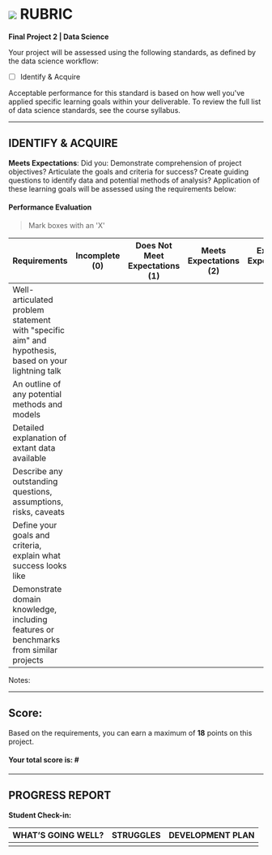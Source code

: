 # ![](https://ga-dash.s3.amazonaws.com/production/assets/logo-9f88ae6c9c3871690e33280fcf557f33.png) RUBRIC
**Final Project 2 | Data Science** 	 						

Your project will be assessed using the following standards, as defined by the data science workflow:
- [ ] Identify & Acquire

Acceptable performance for this standard is based on how well you've applied specific learning goals within your deliverable. To review the full list of data science standards, see the course syllabus.

---

## IDENTIFY & ACQUIRE
**Meets Expectations**: Did you: Demonstrate comprehension of project objectives? Articulate the goals and criteria for success? Create guiding questions to identify data and potential methods of analysis? Application of these learning goals will be assessed using the requirements below:

#### Performance Evaluation
> Mark boxes with an 'X'

| Requirements | Incomplete (0) | Does Not Meet Expectations (1) | Meets Expectations (2) | Exceeds Expectations (3) |
|---|---|---|---|---|
| Well-articulated problem statement with "specific aim" and hypothesis, based on your lightning talk | | | | |
| An outline of any potential methods and models | | | | |
| Detailed explanation of extant data available | | | | |
| Describe any outstanding questions, assumptions, risks, caveats | | | | |
| Define your goals and criteria, explain what success looks like | | | | |
| Demonstrate domain knowledge, including features or benchmarks from similar projects | | | | |


Notes:

---

## Score:
Based on the requirements, you can earn a maximum of  **18**  points on this project. 

#### Your total score is: **#**



---

## PROGRESS REPORT
**Student Check-in:**

|WHAT’S GOING WELL?|STRUGGLES|DEVELOPMENT PLAN|
|---|---|---|
| | | |

